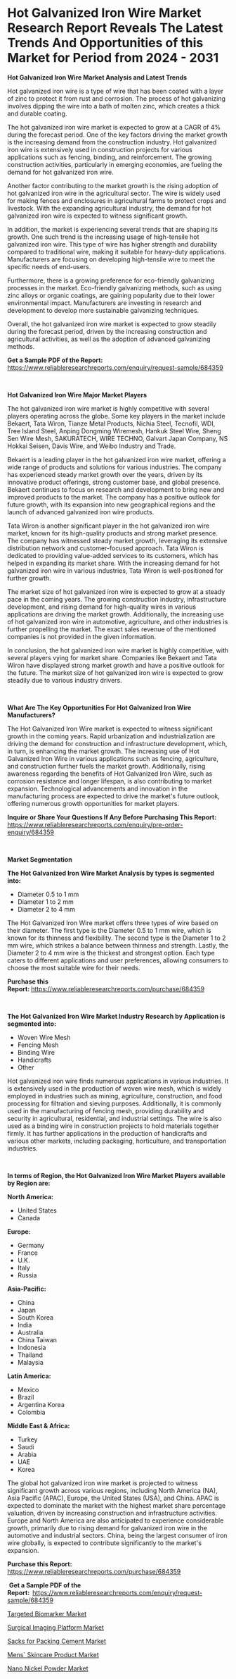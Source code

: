 <p><h1>Hot Galvanized Iron Wire Market Research Report Reveals The Latest Trends And Opportunities of this Market for Period from 2024 - 2031</h1></p><p><strong>Hot Galvanized Iron Wire Market Analysis and Latest Trends</strong></p>
<p><p>Hot galvanized iron wire is a type of wire that has been coated with a layer of zinc to protect it from rust and corrosion. The process of hot galvanizing involves dipping the wire into a bath of molten zinc, which creates a thick and durable coating.</p><p>The hot galvanized iron wire market is expected to grow at a CAGR of 4% during the forecast period. One of the key factors driving the market growth is the increasing demand from the construction industry. Hot galvanized iron wire is extensively used in construction projects for various applications such as fencing, binding, and reinforcement. The growing construction activities, particularly in emerging economies, are fueling the demand for hot galvanized iron wire.</p><p>Another factor contributing to the market growth is the rising adoption of hot galvanized iron wire in the agricultural sector. The wire is widely used for making fences and enclosures in agricultural farms to protect crops and livestock. With the expanding agricultural industry, the demand for hot galvanized iron wire is expected to witness significant growth.</p><p>In addition, the market is experiencing several trends that are shaping its growth. One such trend is the increasing usage of high-tensile hot galvanized iron wire. This type of wire has higher strength and durability compared to traditional wire, making it suitable for heavy-duty applications. Manufacturers are focusing on developing high-tensile wire to meet the specific needs of end-users.</p><p>Furthermore, there is a growing preference for eco-friendly galvanizing processes in the market. Eco-friendly galvanizing methods, such as using zinc alloys or organic coatings, are gaining popularity due to their lower environmental impact. Manufacturers are investing in research and development to develop more sustainable galvanizing techniques.</p><p>Overall, the hot galvanized iron wire market is expected to grow steadily during the forecast period, driven by the increasing construction and agricultural activities, as well as the adoption of advanced galvanizing methods.</p></p>
<p><strong>Get a Sample PDF of the Report:&nbsp;</strong> <a href="https://www.reliableresearchreports.com/enquiry/request-sample/684359">https://www.reliableresearchreports.com/enquiry/request-sample/684359</a></p>
<p>&nbsp;</p>
<p><strong>Hot Galvanized Iron Wire Major Market Players</strong></p>
<p><p>The hot galvanized iron wire market is highly competitive with several players operating across the globe. Some key players in the market include Bekaert, Tata Wiron, Tianze Metal Products, Nichia Steel, Tecnofil, WDI, Tree Island Steel, Anping Dongming Wiremesh, Hankuk Steel Wire, Sheng Sen Wire Mesh, SAKURATECH, WIRE TECHNO, Galvart Japan Company, NS Hokkai Seisen, Davis Wire, and Weibo Industry and Trade.</p><p>Bekaert is a leading player in the hot galvanized iron wire market, offering a wide range of products and solutions for various industries. The company has experienced steady market growth over the years, driven by its innovative product offerings, strong customer base, and global presence. Bekaert continues to focus on research and development to bring new and improved products to the market. The company has a positive outlook for future growth, with its expansion into new geographical regions and the launch of advanced galvanized iron wire products.</p><p>Tata Wiron is another significant player in the hot galvanized iron wire market, known for its high-quality products and strong market presence. The company has witnessed steady market growth, leveraging its extensive distribution network and customer-focused approach. Tata Wiron is dedicated to providing value-added services to its customers, which has helped in expanding its market share. With the increasing demand for hot galvanized iron wire in various industries, Tata Wiron is well-positioned for further growth.</p><p>The market size of hot galvanized iron wire is expected to grow at a steady pace in the coming years. The growing construction industry, infrastructure development, and rising demand for high-quality wires in various applications are driving the market growth. Additionally, the increasing use of hot galvanized iron wire in automotive, agriculture, and other industries is further propelling the market. The exact sales revenue of the mentioned companies is not provided in the given information.</p><p>In conclusion, the hot galvanized iron wire market is highly competitive, with several players vying for market share. Companies like Bekaert and Tata Wiron have displayed strong market growth and have a positive outlook for the future. The market size of hot galvanized iron wire is expected to grow steadily due to various industry drivers.</p></p>
<p>&nbsp;</p>
<p><strong>What Are The Key Opportunities For Hot Galvanized Iron Wire Manufacturers?</strong></p>
<p><p>The Hot Galvanized Iron Wire market is expected to witness significant growth in the coming years. Rapid urbanization and industrialization are driving the demand for construction and infrastructure development, which, in turn, is enhancing the market growth. The increasing use of Hot Galvanized Iron Wire in various applications such as fencing, agriculture, and construction further fuels the market growth. Additionally, rising awareness regarding the benefits of Hot Galvanized Iron Wire, such as corrosion resistance and longer lifespan, is also contributing to market expansion. Technological advancements and innovation in the manufacturing process are expected to drive the market's future outlook, offering numerous growth opportunities for market players.</p></p>
<p><strong>Inquire or Share Your Questions If Any Before Purchasing This Report:</strong> <a href="https://www.reliableresearchreports.com/enquiry/pre-order-enquiry/684359">https://www.reliableresearchreports.com/enquiry/pre-order-enquiry/684359</a></p>
<p>&nbsp;</p>
<p><strong>Market Segmentation</strong></p>
<p><strong>The Hot Galvanized Iron Wire Market Analysis by types is segmented into:</strong></p>
<p><ul><li>Diameter 0.5 to 1 mm</li><li>Diameter 1 to 2 mm</li><li>Diameter 2 to 4 mm</li></ul></p>
<p><p>The Hot Galvanized Iron Wire market offers three types of wire based on their diameter. The first type is the Diameter 0.5 to 1 mm wire, which is known for its thinness and flexibility. The second type is the Diameter 1 to 2 mm wire, which strikes a balance between thinness and strength. Lastly, the Diameter 2 to 4 mm wire is the thickest and strongest option. Each type caters to different applications and user preferences, allowing consumers to choose the most suitable wire for their needs.</p></p>
<p><strong>Purchase this Report:&nbsp;</strong><a href="https://www.reliableresearchreports.com/purchase/684359">https://www.reliableresearchreports.com/purchase/684359</a></p>
<p>&nbsp;</p>
<p><strong>The Hot Galvanized Iron Wire Market Industry Research by Application is segmented into:</strong></p>
<p><ul><li>Woven Wire Mesh</li><li>Fencing Mesh</li><li>Binding Wire</li><li>Handicrafts</li><li>Other</li></ul></p>
<p><p>Hot galvanized iron wire finds numerous applications in various industries. It is extensively used in the production of woven wire mesh, which is widely employed in industries such as mining, agriculture, construction, and food processing for filtration and sieving purposes. Additionally, it is commonly used in the manufacturing of fencing mesh, providing durability and security in agricultural, residential, and industrial settings. The wire is also used as a binding wire in construction projects to hold materials together firmly. It has further applications in the production of handicrafts and various other markets, including packaging, horticulture, and transportation industries.</p></p>
<p>&nbsp;</p>
<p><strong>In terms of Region, the Hot Galvanized Iron Wire Market Players available by Region are:</strong></p>
<p>
    <p> <strong> North America: </strong>
        <ul>
            <li>United States</li>
            <li>Canada</li>
        </ul>
        </p> 
    <p> <strong> Europe: </strong>
        <ul>
            <li>Germany</li>
            <li>France</li>
            <li>U.K.</li>
            <li>Italy</li>
            <li>Russia</li>
        </ul>
        </p> 
    <p> <strong> Asia-Pacific: </strong>
        <ul>
            <li>China</li>
            <li>Japan</li>
            <li>South Korea</li>
            <li>India</li>
            <li>Australia</li>
            <li>China Taiwan</li>
            <li>Indonesia</li>
            <li>Thailand</li>
            <li>Malaysia</li>
        </ul>
        </p> 
    <p> <strong> Latin America: </strong>
        <ul>
            <li>Mexico</li>
            <li>Brazil</li>
            <li>Argentina Korea</li>
            <li>Colombia</li>
        </ul>
        </p> 
    <p> <strong> Middle East & Africa: </strong>
        <ul>
            <li>Turkey</li>
            <li>Saudi</li>
            <li>Arabia</li>
            <li>UAE</li>
            <li>Korea</li>
        </ul>
    </p>
    </p>
<p><p>The global hot galvanized iron wire market is projected to witness significant growth across various regions, including North America (NA), Asia Pacific (APAC), Europe, the United States (USA), and China. APAC is expected to dominate the market with the highest market share percentage valuation, driven by increasing construction and infrastructure activities. Europe and North America are also anticipated to experience considerable growth, primarily due to rising demand for galvanized iron wire in the automotive and industrial sectors. China, being the largest consumer of iron wire globally, is expected to contribute significantly to the market's expansion.</p></p>
<p><strong>Purchase this Report: </strong><a href="https://www.reliableresearchreports.com/purchase/684359">https://www.reliableresearchreports.com/purchase/684359</a></p>
<p>&nbsp;<strong>Get a Sample PDF of the Report:&nbsp;&nbsp;</strong><a href="https://www.reliableresearchreports.com/enquiry/request-sample/684359">https://www.reliableresearchreports.com/enquiry/request-sample/684359</a></p>
<p><strong></strong></p>
<p><p><a href="https://github.com/jonneygiverf/Market-Research-Report-List-2/blob/main/targeted-biomarker-market.md">Targeted Biomarker Market</a></p><p><a href="https://github.com/dziulagalemab/Market-Research-Report-List-2/blob/main/surgical-imaging-platform-market.md">Surgical Imaging Platform Market</a></p><p><a href="https://medium.com/@rexjacobi344/sacks-for-packing-cement-market-size-and-market-trends-complete-industry-overview-2024-to-2031-555926092784">Sacks for Packing Cement Market</a></p><p><a href="https://www.linkedin.com/pulse/mens-skincare-product-market-provides-detailed-segmentation-gjebc?trackingId=gB63R4tUTtyr7D9QDYsD8Q%3D%3D">Mens` Skincare Product Market</a></p><p><a href="https://medium.com/@rexjacobi344/nano-nickel-powder-market-insights-into-market-cagr-market-trends-and-growth-strategies-79e012b27400">Nano Nickel Powder Market</a></p></p>